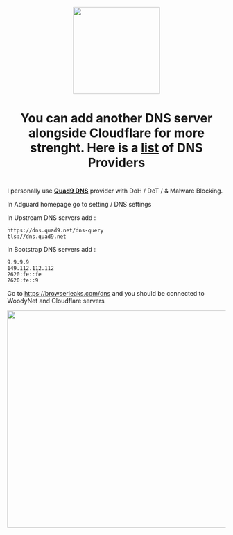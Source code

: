 <p align="center">
 <img src="https://i.imgur.com/oNX4y4R.png" width=200px height=200px>
    
<h1 align="center"><b>You can add another DNS server alongside Cloudflare for more strenght. Here is a <a href="https://kb.adguard.com/en/general/dns-providers"><b>list</b></a> of DNS Providers </b> </h1>

#
I personally use <a href="https://www.quad9.net/about"><b>Quad9 DNS</b></a> provider with DoH / DoT / & Malware Blocking.

In Adguard homepage go to setting / DNS settings

In Upstream DNS servers add :

    https://dns.quad9.net/dns-query
    tls://dns.quad9.net

In Bootstrap DNS servers add :

    9.9.9.9
    149.112.112.112
    2620:fe::fe
    2620:fe::9
    
Go to https://browserleaks.com/dns and you should be connected to WoodyNet and Cloudflare servers

<p align="center">
 <img src="https://i.imgur.com/S6DAGNB.jpg" width=800px height=500px>
